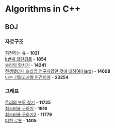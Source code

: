 # Algorithms in C++

## BOJ
### 자료구조
[회전하는 큐](https://github.com/wayandway/algorithms-cpp/blob/master/BOJ/Data-Structures/1021.cpp) - **1021** <br>
[k번째 최단경로](https://github.com/wayandway/algorithms-cpp/blob/master/BOJ/Data-Structures/1854.cpp) - **1854** <br>
[슬라임 합치기](https://github.com/wayandway/algorithms-cpp/blob/master/BOJ/Data-Structures/14241.cpp) - **14241** <br>
[전생했더니 슬라임 연구자였던 것에 대하여(Hard)](https://github.com/wayandway/algorithms-cpp/blob/master/BOJ/Data-Structures/14698.cpp) - **14698** <br>
[나는 기말고사형 인간이야](https://github.com/wayandway/algorithms-cpp/blob/master/BOJ/Data-Structures/23254.cpp) - **23254** <br>

### 그래프
[트리의 부모 찾기](https://github.com/wayandway/algorithms-cpp/blob/master/BOJ/Graph/11725.cpp) - **11725** <br>
[최소비용 구하기](https://github.com/wayandway/algorithms-cpp/blob/master/BOJ/Graph/1916.cpp) - **1916** <br>
[최소비용 구하기2](https://github.com/wayandway/algorithms-cpp/blob/master/BOJ/Graph/11779.cpp) - **11779** <br>
[미친 로봇](https://github.com/wayandway/algorithms-cpp/blob/master/BOJ/Graph/1405.cpp) - **1405** <br>


